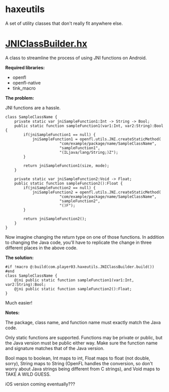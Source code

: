 haxeutils
=========

A set of utility classes that don't really fit anywhere else.

[JNIClassBuilder.hx](https://github.com/player-03/haxeutils/blob/master/com/player03/haxeutils/JNIClassBuilder.hx)
==================

A class to streamline the process of using JNI functions on Android.

**Required libraries:**

- openfl
- openfl-native
- tink_macro

**The problem:**

JNI functions are a hassle.

    class SampleClassName {
        private static var jniSampleFunction1:Int -> String -> Bool;
        public static function sampleFunction1(var1:Int, var2:String):Bool {
            if(jniSampleFunction1 == null) {
                jniSampleFunction1 = openfl.utils.JNI.createStaticMethod(
                            "com/example/package/name/SampleClassName",
                            "sampleFunction1",
                            "(ILjava/lang/String;)Z");
            }
            
            return jniSampleFunction1(size, mode);
        }
        
        private static var jniSampleFunction2:Void -> Float;
        public static function sampleFunction2():Float {
            if(jniSampleFunction2 == null) {
                jniSampleFunction2 = openfl.utils.JNI.createStaticMethod(
                            "com/example/package/name/SampleClassName",
                            "sampleFunction2",
                            "()F");
            }
            
            return jniSampleFunction2();
        }
    }

Now imagine changing the return type on one of those functions. In addition to
changing the Java code, you'll have to replicate the change in three different
places in the above code.

**The solution:**

    #if !macro @:build(com.player03.haxeutils.JNIClassBuilder.build()) #end
    class SampleClassName {
        @jni public static function sampleFunction1(var1:Int, var2:String):Bool;
        @jni public static function sampleFunction2():Float;
    }

Much easier!

**Notes:**

The package, class name, and function name must exactly match the Java code.

Only static functions are supported. Functions may be private or public, but the
Java version must be public either way. Make sure the function name and signature
matches that of the Java version.

Bool maps to boolean, Int maps to int, Float maps to float (not double, sorry),
String maps to String (OpenFL handles the conversion, so don't worry about Java
strings being different from C strings), and Void maps to TAKE A WILD GUESS.

iOS version coming eventually???
